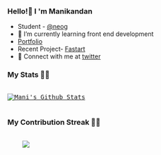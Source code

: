### Hello!👋 I 'm Manikandan 


- Student - [@neog](https://twitter.com/neogcamp)
- 🌱 I’m currently learning front end development
- [Portfolio](https://manikandan.netlify.app/)
- Recent Project- [Fastart](https://fastart.netlify.app/)
- 💬 Connect with me at <a  href="https://twitter.com/_manismk"  target="_blank">twitter</a> 

### My Stats 🚀🚀
<pre>
<a href="#stats">
<img align="center" alt="Mani's Github Stats" src="https://github-readme-stats.vercel.app/api?username=manismk&show_icons=true&title_color=ffffff&icon_color=bb2acf&text_color=daf7dc&bg_color=151515" />
</a>         
</pre>




### My Contribution Streak 🚀🚀
<pre>
  
    <img src="https://github-readme-streak-stats.herokuapp.com/?user=manismk"/>
  
</pre>

[twitter]: https://twitter.com/balaajay19
[linkedin]: https://www.linkedin.com/in/ajay-krishna-065a1a162/
